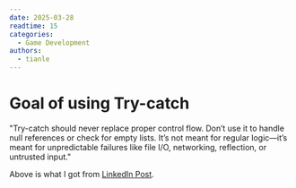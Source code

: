 ```yaml
---
date: 2025-03-28
readtime: 15
categories:
  - Game Development
authors:
  - tianle
---
```


# Goal of using Try-catch

"Try-catch should never replace proper control flow. Don’t use it to handle null references or check for empty lists. It’s not meant for regular logic—it’s meant for unpredictable failures like file I/O, networking, reflection, or untrusted input."

<!-- more -->

Above is what I got from [LinkedIn Post](https://www.linkedin.com/posts/abhisheketh_gamedev-programming-code-activity-7310662695081365504-7WFc?utm_source=share&utm_medium=member_desktop&rcm=ACoAADaDCvsBb-J9qFGjgvr5zPCGJSwTxsqOD-g).